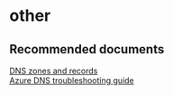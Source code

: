 <properties
	pageTitle="other"
	description="other"
	service="microsoft.network"
	resource="dns"
	authors="radwiv"
	selfHelpType="generic"
	supportTopicIds="32560535"
	resourceTags=""
	productPesIds="15804"
	cloudEnvironments="public, Fairfax, usnat, ussec"
	articleId="7116c985-f01f-4f2b-9ddd-d1d038eb9331"
	ownershipId="CloudNet_DNS"
/>

# other

## **Recommended documents**
[DNS zones and records](https://docs.microsoft.com/azure/dns/dns-zones-records)<br>
[Azure DNS troubleshooting guide](https://docs.microsoft.com/azure/dns/dns-troubleshoot)<br>
